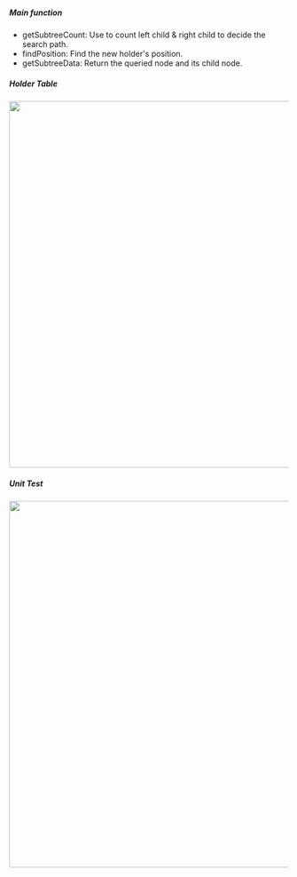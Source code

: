 ##### Main function

- getSubtreeCount: Use to count left child & right child to decide the search path.
- findPosition: Find the new holder's position.
- getSubtreeData: Return the queried node and its child node.

##### Holder Table

<img src="https://i.imgur.com/0gIyMcX.jpeg" width="660px"></img>

##### Unit Test

<img src="https://i.imgur.com/3rLckS8.jpeg" width="660px"></img>

